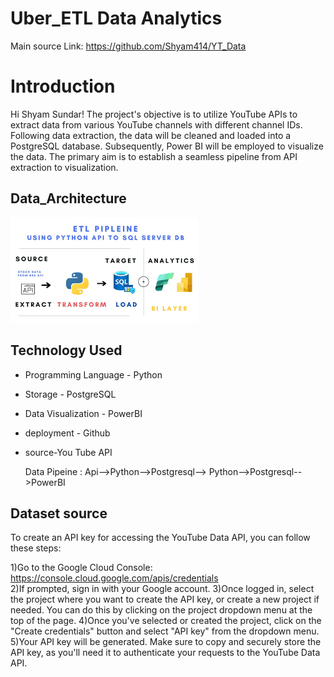 
# Uber_ETL Data Analytics

Main source Link: https://github.com/Shyam414/YT_Data


# Introduction

Hi Shyam Sundar! The project's objective is to utilize YouTube APIs to extract data from various YouTube channels with different channel IDs. Following data extraction, the data will be cleaned and loaded into a PostgreSQL database. Subsequently, Power BI will be employed to visualize the data. The primary aim is to establish a seamless pipeline from API extraction to visualization.

## Data_Architecture
<img src="img.png">


## Technology Used
- Programming Language - Python
- Storage - PostgreSQL
- Data Visualization - PowerBI
- deployment - Github
- source-You Tube API

  Data Pipeine : Api-->Python-->Postgresql--> Python-->Postgresql-->PowerBI

## Dataset source
To create an API key for accessing the YouTube Data API, you can follow these steps:

1)Go to the Google Cloud Console: https://console.cloud.google.com/apis/credentials  
2)If prompted, sign in with your Google account.
3)Once logged in, select the project where you want to create the API key, or create a new project if needed. You can do this by clicking on the project dropdown menu at the top of the page.
4)Once you've selected or created the project, click on the "Create credentials" button and select "API key" from the dropdown menu.
5)Your API key will be generated. Make sure to copy and securely store the API key, as you'll need it to authenticate your requests to the YouTube Data API.


